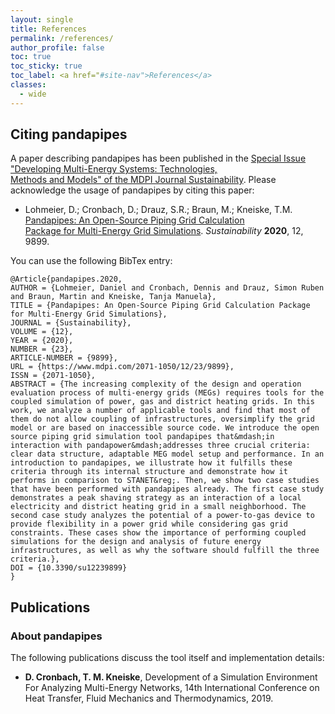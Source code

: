 ```yaml
---
layout: single
title: References
permalink: /references/
author_profile: false
toc: true
toc_sticky: true
toc_label: <a href="#site-nav">References</a>
classes:
  - wide
---
```


## Citing pandapipes <a name="citing"></a>

A paper describing pandapipes has been published in the [Special Issue "Developing Multi-Energy Systems: Technologies, \
Methods and Models" of the MDPI Journal Sustainability](https://www.mdpi.com/journal/sustainability/special_issues/Multi-Energy_Systems).
Please acknowledge the usage of pandapipes by citing this paper:

- Lohmeier, D.; Cronbach, D.; Drauz, S.R.; Braun, M.; Kneiske, T.M. [Pandapipes: An Open-Source Piping Grid Calculation\
 Package for Multi-Energy Grid Simulations](https://doi.org/10.3390/su12239899). *Sustainability* **2020**, 12, 9899.

You can use the following BibTex entry:

```
@Article{pandapipes.2020,
AUTHOR = {Lohmeier, Daniel and Cronbach, Dennis and Drauz, Simon Ruben and Braun, Martin and Kneiske, Tanja Manuela},
TITLE = {Pandapipes: An Open-Source Piping Grid Calculation Package for Multi-Energy Grid Simulations},
JOURNAL = {Sustainability},
VOLUME = {12},
YEAR = {2020},
NUMBER = {23},
ARTICLE-NUMBER = {9899},
URL = {https://www.mdpi.com/2071-1050/12/23/9899},
ISSN = {2071-1050},
ABSTRACT = {The increasing complexity of the design and operation evaluation process of multi-energy grids (MEGs) requires tools for the coupled simulation of power, gas and district heating grids. In this work, we analyze a number of applicable tools and find that most of them do not allow coupling of infrastructures, oversimplify the grid model or are based on inaccessible source code. We introduce the open source piping grid simulation tool pandapipes that&mdash;in interaction with pandapower&mdash;addresses three crucial criteria: clear data structure, adaptable MEG model setup and performance. In an introduction to pandapipes, we illustrate how it fulfills these criteria through its internal structure and demonstrate how it performs in comparison to STANET&reg;. Then, we show two case studies that have been performed with pandapipes already. The first case study demonstrates a peak shaving strategy as an interaction of a local electricity and district heating grid in a small neighborhood. The second case study analyzes the potential of a power-to-gas device to provide flexibility in a power grid while considering gas grid constraints. These cases show the importance of performing coupled simulations for the design and analysis of future energy infrastructures, as well as why the software should fulfill the three criteria.},
DOI = {10.3390/su12239899}
}
```


## Publications

### About pandapipes

The following publications discuss the tool itself and implementation details:

- **D. Cronbach, T. M. Kneiske**, Development of a Simulation Environment For Analyzing Multi-Energy Networks, 14th International Conference on Heat Transfer, Fluid Mechanics and Thermodynamics, 2019.







